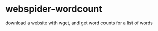 webspider-wordcount
===================

download a website with wget, and get word counts for a list of words